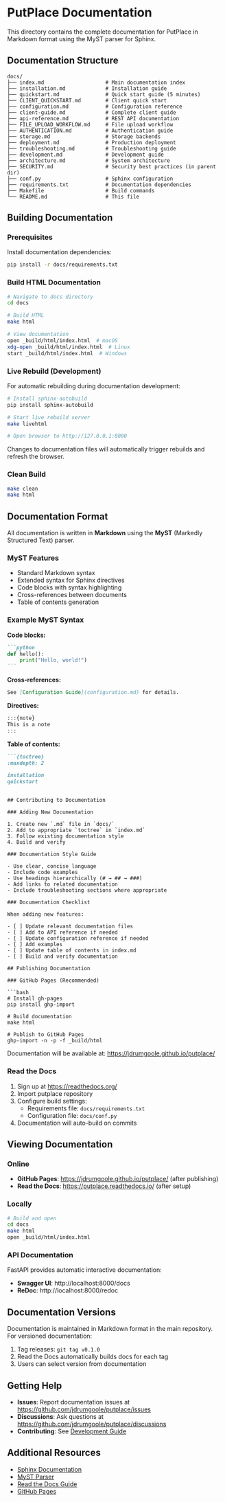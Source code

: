 # PutPlace Documentation

This directory contains the complete documentation for PutPlace in Markdown format using the MyST parser for Sphinx.

## Documentation Structure

```
docs/
├── index.md                    # Main documentation index
├── installation.md             # Installation guide
├── quickstart.md               # Quick start guide (5 minutes)
├── CLIENT_QUICKSTART.md        # Client quick start
├── configuration.md            # Configuration reference
├── client-guide.md             # Complete client guide
├── api-reference.md            # REST API documentation
├── FILE_UPLOAD_WORKFLOW.md     # File upload workflow
├── AUTHENTICATION.md           # Authentication guide
├── storage.md                  # Storage backends
├── deployment.md               # Production deployment
├── troubleshooting.md          # Troubleshooting guide
├── development.md              # Development guide
├── architecture.md             # System architecture
├── SECURITY.md                 # Security best practices (in parent dir)
├── conf.py                     # Sphinx configuration
├── requirements.txt            # Documentation dependencies
├── Makefile                    # Build commands
└── README.md                   # This file
```

## Building Documentation

### Prerequisites

Install documentation dependencies:

```bash
pip install -r docs/requirements.txt
```

### Build HTML Documentation

```bash
# Navigate to docs directory
cd docs

# Build HTML
make html

# View documentation
open _build/html/index.html  # macOS
xdg-open _build/html/index.html  # Linux
start _build/html/index.html  # Windows
```

### Live Rebuild (Development)

For automatic rebuilding during documentation development:

```bash
# Install sphinx-autobuild
pip install sphinx-autobuild

# Start live rebuild server
make livehtml

# Open browser to http://127.0.0.1:8000
```

Changes to documentation files will automatically trigger rebuilds and refresh the browser.

### Clean Build

```bash
make clean
make html
```

## Documentation Format

All documentation is written in **Markdown** using the **MyST** (Markedly Structured Text) parser.

### MyST Features

- Standard Markdown syntax
- Extended syntax for Sphinx directives
- Code blocks with syntax highlighting
- Cross-references between documents
- Table of contents generation

### Example MyST Syntax

**Code blocks:**
````markdown
```python
def hello():
    print("Hello, world!")
```
````

**Cross-references:**
```markdown
See [Configuration Guide](configuration.md) for details.
```

**Directives:**
```markdown
:::{note}
This is a note
:::
```

**Table of contents:**
```markdown
```{toctree}
:maxdepth: 2

installation
quickstart
```
```

## Contributing to Documentation

### Adding New Documentation

1. Create new `.md` file in `docs/`
2. Add to appropriate `toctree` in `index.md`
3. Follow existing documentation style
4. Build and verify

### Documentation Style Guide

- Use clear, concise language
- Include code examples
- Use headings hierarchically (# → ## → ###)
- Add links to related documentation
- Include troubleshooting sections where appropriate

### Documentation Checklist

When adding new features:

- [ ] Update relevant documentation files
- [ ] Add to API reference if needed
- [ ] Update configuration reference if needed
- [ ] Add examples
- [ ] Update table of contents in index.md
- [ ] Build and verify documentation

## Publishing Documentation

### GitHub Pages (Recommended)

```bash
# Install gh-pages
pip install ghp-import

# Build documentation
make html

# Publish to GitHub Pages
ghp-import -n -p -f _build/html
```

Documentation will be available at: https://jdrumgoole.github.io/putplace/

### Read the Docs

1. Sign up at https://readthedocs.org/
2. Import putplace repository
3. Configure build settings:
   - Requirements file: `docs/requirements.txt`
   - Configuration file: `docs/conf.py`
4. Documentation will auto-build on commits

## Viewing Documentation

### Online

- **GitHub Pages**: https://jdrumgoole.github.io/putplace/ (after publishing)
- **Read the Docs**: https://putplace.readthedocs.io/ (after setup)

### Locally

```bash
# Build and open
cd docs
make html
open _build/html/index.html
```

### API Documentation

FastAPI provides automatic interactive documentation:

- **Swagger UI**: http://localhost:8000/docs
- **ReDoc**: http://localhost:8000/redoc

## Documentation Versions

Documentation is maintained in Markdown format in the main repository. For versioned documentation:

1. Tag releases: `git tag v0.1.0`
2. Read the Docs automatically builds docs for each tag
3. Users can select version from documentation

## Getting Help

- **Issues**: Report documentation issues at https://github.com/jdrumgoole/putplace/issues
- **Discussions**: Ask questions at https://github.com/jdrumgoole/putplace/discussions
- **Contributing**: See [Development Guide](development.md)

## Additional Resources

- [Sphinx Documentation](https://www.sphinx-doc.org/)
- [MyST Parser](https://myst-parser.readthedocs.io/)
- [Read the Docs Guide](https://docs.readthedocs.io/)
- [GitHub Pages](https://pages.github.com/)
